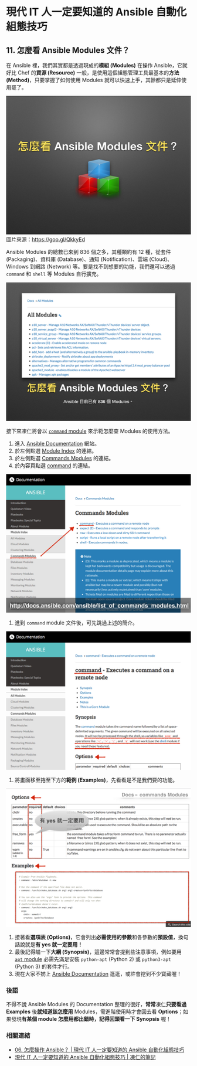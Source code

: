 # 現代 IT 人一定要知道的 Ansible 自動化組態技巧

## 11. 怎麼看 Ansible Modules 文件？

在 Ansible 裡，我們其實都是透過現成的**模組 (Modules)** 在操作 Ansible，它就好比 Chef 的**資源 (Resource)** 一般，是使用這個組態管理工具最基本的**方法 (Method)**，只要掌握了如何使用 Modules 就可以快速上手，其餘都只是延伸使用罷了。

![automate_with_ansible_practice-15.jpg](imgs/automate_with_ansible_practice-15.jpg)
圖片來源：https://goo.gl/QkkyEd

Ansible Modules 的總數已來到 836 個之多，其種類約有 12 種，從套件 (Packaging)、資料庫 (Database)、通知 (Notification)、雲端 (Cloud)、Windows 到網路 (Network) 等。要是找不到想要的功能，我們還可以透過 `command` 和 `shell` 等 Modules 自行擴充。

![automate_with_ansible_practice-16.jpg](imgs/automate_with_ansible_practice-16.jpg)

接下來凍仁將會以 [`command` module][command_module] 來示範怎麼查 Modules 的使用方法。

1. 進入 [Ansible Documentation][ansible_doc] 網站。
1. 於左側點選 [Module Index][module_index] 的連結。
1. 於左側點選 [Commands Modules][commands_modules] 的連結。
1. 於內容頁點選 [command][command_module] 的連結。

  ![automate_with_ansible_basic-20.jpg](imgs/automate_with_ansible_basic-20.jpg)

1. 進到 `command` module 文件後，可先跳過上述的簡介。

  ![automate_with_ansible_basic-21.jpg](imgs/automate_with_ansible_basic-21.jpg)

1. 將畫面移至捲至下方的**範例 (Examples)**，先看看是不是我們要的功能。

  ![automate_with_ansible_basic-22.jpg](imgs/automate_with_ansible_basic-22.jpg)

1. 接著看**選項表 (Options)**，它會列出**必需使用的參數**和各參數的**預設值**，換句話說就是**有 yes 就一定要用！**
1. 最後記得瞄一下**大綱 (Synopsis)**，這邊常常會提到些注意事項，例如要用 [`apt` module][apt_module] 必需先滿足安裝 `python-apt` (Python 2) 或 `python3-apt` (Python 3) 的套件才行。
1. 現在大家不妨上 [Ansible Documentation][ansible_doc] 逛逛，或許會挖到不少寶藏喔！

[ansible_doc]: https://docs.ansible.com/ansible/latest/index.html
[module_index]: https://docs.ansible.com/ansible/latest/modules/modules_by_category.html
[commands_modules]: https://docs.ansible.com/ansible/latest/modules/list_of_commands_modules.html
[command_module]: https://docs.ansible.com/ansible/latest/modules/command_module.html
[apt_module]: https://docs.ansible.com/ansible/latest/modules/apt_module.html

### 後語

不得不說 Ansible Modules 的 Documentation 整理的很好，**常常**凍仁**只要看過 Examples** 後**就知道該怎麼用** Modules，需進階使用時才會回去看 **Options**；如果發現**有某個 module 怎麼用都出錯時，記得回頭看一下 Synopsis** 喔！

### 相關連結

- [06. 怎麼操作 Ansible？ | 現代 IT 人一定要知道的 Ansible 自動化組態技巧](06.how-to-use-ansible.md)
- [現代 IT 人一定要知道的 Ansible 自動化組態技巧 | 凍仁的筆記](http://note.drx.tw/2016/05/automate-with-ansible-basic.html)

